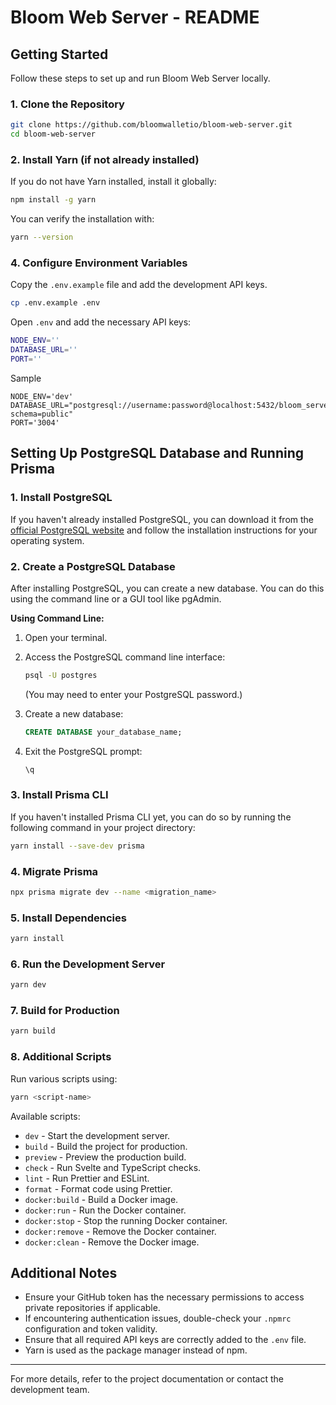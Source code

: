 # Bloom Web Server - README

## Getting Started

Follow these steps to set up and run Bloom Web Server locally.

### 1. Clone the Repository

```sh
git clone https://github.com/bloomwalletio/bloom-web-server.git
cd bloom-web-server
```

### 2. Install Yarn (if not already installed)

If you do not have Yarn installed, install it globally:

```sh
npm install -g yarn
```

You can verify the installation with:

```sh
yarn --version
```

### 4. Configure Environment Variables

Copy the `.env.example` file and add the development API keys.

```sh
cp .env.example .env
```

Open `.env` and add the necessary API keys:

```sh
NODE_ENV=''
DATABASE_URL=''
PORT=''
```

Sample 
```
NODE_ENV='dev'
DATABASE_URL="postgresql://username:password@localhost:5432/bloom_server_db?schema=public"
PORT='3004'
 ```

## Setting Up PostgreSQL Database and Running Prisma

### 1. Install PostgreSQL

If you haven't already installed PostgreSQL, you can download it from the [official PostgreSQL website](https://www.postgresql.org/download/) and follow the installation instructions for your operating system.

### 2. Create a PostgreSQL Database

After installing PostgreSQL, you can create a new database. You can do this using the command line or a GUI tool like pgAdmin.

**Using Command Line:**

1. Open your terminal.
2. Access the PostgreSQL command line interface:
   ```bash
   psql -U postgres
   ```
   (You may need to enter your PostgreSQL password.)

3. Create a new database:
   ```sql
   CREATE DATABASE your_database_name;
   ```

4. Exit the PostgreSQL prompt:
   ```sql
   \q
   ```

### 3. Install Prisma CLI

If you haven't installed Prisma CLI yet, you can do so by running the following command in your project directory:

```sh
yarn install --save-dev prisma
```

### 4. Migrate Prisma

```sh
npx prisma migrate dev --name <migration_name>
```

### 5. Install Dependencies

```sh
yarn install
```

### 6. Run the Development Server

```sh
yarn dev
```

### 7. Build for Production

```sh
yarn build
```

### 8. Additional Scripts

Run various scripts using:

```sh
yarn <script-name>
```

Available scripts:

- `dev` - Start the development server.
- `build` - Build the project for production.
- `preview` - Preview the production build.
- `check` - Run Svelte and TypeScript checks.
- `lint` - Run Prettier and ESLint.
- `format` - Format code using Prettier.
- `docker:build` - Build a Docker image.
- `docker:run` - Run the Docker container.
- `docker:stop` - Stop the running Docker container.
- `docker:remove` - Remove the Docker container.
- `docker:clean` - Remove the Docker image.

## Additional Notes

- Ensure your GitHub token has the necessary permissions to access private repositories if applicable.
- If encountering authentication issues, double-check your `.npmrc` configuration and token validity.
- Ensure that all required API keys are correctly added to the `.env` file.
- Yarn is used as the package manager instead of npm.

---

For more details, refer to the project documentation or contact the development team.
